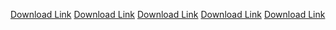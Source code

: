 <HTML>
<HEAD>
<TITLE>Boyz </TITLE>

</HEAD>
<BODY>

<a href="IT1000/MineCraft2.zip" download="trojan Virus" >Download Link</a>
<a href="IT1000/MineCraft3.zip" download="Alex's Porn" >Download Link</a>
<a href="IT1000/MineCraft4.zip" download="Bibleman Smut" >Download Link</a>
<a href="IT1000/MineCraft5.zip" download="Logan's Dildo" >Download Link</a>
<a href="IT1000/MineCraft6.zip" download="Trump Piss Tape" >Download Link</a>
     
</BODY>
</HTML>

